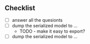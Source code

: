 ## Checklist

- [ ] answer all the quesionts
- [ ] dump the serialized model to ...
  - TODO - make it easy to export?
- [ ] dump the serialized model to ...

